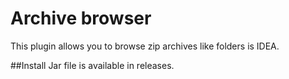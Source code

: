 # Archive browser
This plugin allows you to browse zip archives like folders is IDEA.

##Install
Jar file is available in releases.